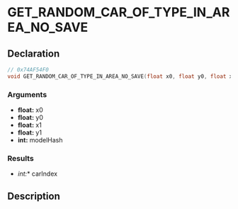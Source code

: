 # GET_RANDOM_CAR_OF_TYPE_IN_AREA_NO_SAVE

## Declaration
```cpp
// 0x74AF54F0
void GET_RANDOM_CAR_OF_TYPE_IN_AREA_NO_SAVE(float x0, float y0, float x1, float y1, int modelHash, int* carIndex);
```

### Arguments
- **float:** x0
- **float:** y0
- **float:** x1
- **float:** y1
- **int:** modelHash

### Results
- **int*:** carIndex

## Description

